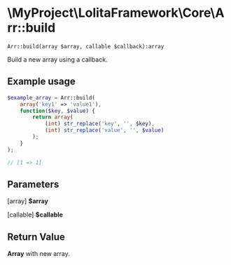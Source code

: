 \MyProject\LolitaFramework\Core\Arr::build
===
`Arr::build(array $array, callable $callback):array`

Build a new array using a callback.

Example usage
---
```php
$example_array = Arr::build(
    array('key1' => 'value1'),
    function($key, $value) {
        return array(
            (int) str_replace('key', '', $key),
            (int) str_replace('value', '', $value)
        );
    }
);

// [1 => 1]
```

Parameters
---
[array] **$array**

[callable] **$callable**

Return Value
---
**Array** with new array.
